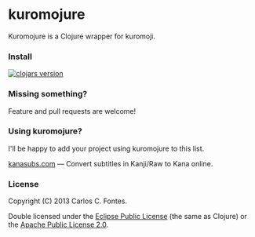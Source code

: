kuromojure
==========

Kuromojure is a Clojure wrapper for kuromoji.

### Install

[![clojars version](https://clojars.org/kuromojure/latest-version.svg?raw=true)](https://clojars.org/kuromojure)

### Missing something?

Feature and pull requests are welcome!

### Using kuromojure?

I'll be happy to add your project using kuromojure to this list.

[kanasubs.com](http://www.kanasubs.com) — Convert subtitles in Kanji/Raw to Kana online.

### License

Copyright (C) 2013 Carlos C. Fontes.

Double licensed under the [Eclipse Public License](http://www.eclipse.org/legal/epl-v10.html) (the same as Clojure) or
the [Apache Public License 2.0](http://www.apache.org/licenses/LICENSE-2.0.html).

